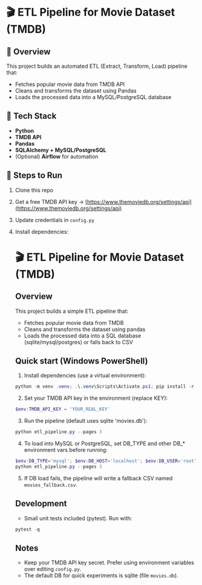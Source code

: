 # 🎬 ETL Pipeline for Movie Dataset (TMDB)

## 📌 Overview
This project builds an automated ETL (Extract, Transform, Load) pipeline that:
- Fetches popular movie data from TMDB API
- Cleans and transforms the dataset using Pandas
- Loads the processed data into a MySQL/PostgreSQL database

## 🧠 Tech Stack
- **Python**
- **TMDB API**
- **Pandas**
- **SQLAlchemy + MySQL/PostgreSQL**
- (Optional) **Airflow** for automation

## 🧩 Steps to Run
1. Clone this repo  
2. Get a free TMDB API key → [https://www.themoviedb.org/settings/api](https://www.themoviedb.org/settings/api)  
3. Update credentials in `config.py`  
4. Install dependencies:
   # 🎬 ETL Pipeline for Movie Dataset (TMDB)

   ## Overview
   This project builds a simple ETL pipeline that:
   - Fetches popular movie data from TMDB
   - Cleans and transforms the dataset using pandas
   - Loads the processed data into a SQL database (sqlite/mysql/postgres) or falls back to CSV

   ## Quick start (Windows PowerShell)

   1. Install dependencies (use a virtual environment):

   ```powershell
   python -m venv .venv; .\.venv\Scripts\Activate.ps1; pip install -r requirements.txt
   ```

   2. Set your TMDB API key in the environment (replace KEY):

   ```powershell
   $env:TMDB_API_KEY = 'YOUR_REAL_KEY'
   ```

   3. Run the pipeline (default uses sqlite 'movies.db'):

   ```powershell
   python etl_pipeline.py --pages 3
   ```

   4. To load into MySQL or PostgreSQL, set DB_TYPE and other DB_* environment vars before running:

   ```powershell
   $env:DB_TYPE='mysql'; $env:DB_HOST='localhost'; $env:DB_USER='root'; $env:DB_PASS='pw'; $env:DB_NAME='moviesdb'; $env:DB_PORT='3306'
   python etl_pipeline.py --pages 3
   ```

   5. If DB load fails, the pipeline will write a fallback CSV named `movies_fallback.csv`.

   ## Development

   - Small unit tests included (pytest). Run with:

   ```powershell
   pytest -q
   ```

   ## Notes
   - Keep your TMDB API key secret. Prefer using environment variables over editing `config.py`.
   - The default DB for quick experiments is sqlite (file `movies.db`).

